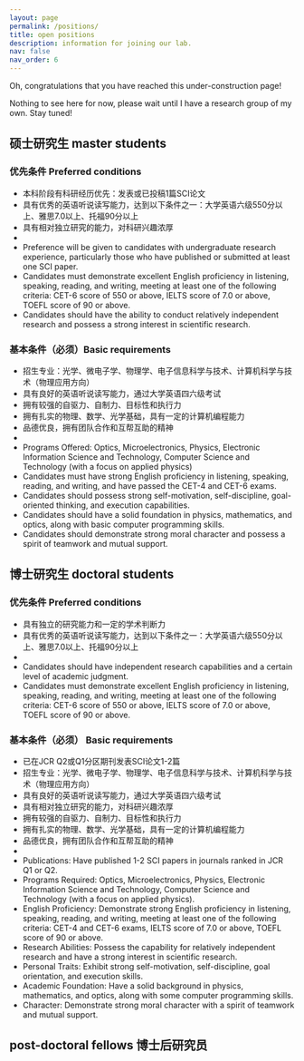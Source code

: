 ```yaml
---
layout: page
permalink: /positions/
title: open positions
description: information for joining our lab.
nav: false
nav_order: 6
---
```

Oh, congratulations that you have reached this under-construction page!

Nothing to see here for now, please wait until I have a research group of my own. Stay tuned!

## 硕士研究生 master students

### 优先条件 Preferred conditions

- 本科阶段有科研经历优先：发表或已投稿1篇SCI论文
- 具有优秀的英语听说读写能力，达到以下条件之一：大学英语六级550分以上、雅思7.0以上、托福90分以上
- 具有相对独立研究的能力，对科研兴趣浓厚
- 
- Preference will be given to candidates with undergraduate research experience, particularly those who have published or submitted at least one SCI paper.
- Candidates must demonstrate excellent English proficiency in listening, speaking, reading, and writing, meeting at least one of the following criteria: CET-6 score of 550 or above, IELTS score of 7.0 or above, TOEFL score of 90 or above.
- Candidates should have the ability to conduct relatively independent research and possess a strong interest in scientific research.

### 基本条件（必须）Basic requirements

- 招生专业：光学、微电子学、物理学、电子信息科学与技术、计算机科学与技术（物理应用方向）
- 具有良好的英语听说读写能力，通过大学英语四六级考试
- 拥有较强的自驱力、自制力、目标性和执行力
- 拥有扎实的物理、数学、光学基础，具有一定的计算机编程能力
- 品德优良，拥有团队合作和互帮互助的精神
-
- Programs Offered: Optics, Microelectronics, Physics, Electronic Information Science and Technology, Computer Science and Technology (with a focus on applied physics)
- Candidates must have strong English proficiency in listening, speaking, reading, and writing, and have passed the CET-4 and CET-6 exams.
- Candidates should possess strong self-motivation, self-discipline, goal-oriented thinking, and execution capabilities.
- Candidates should have a solid foundation in physics, mathematics, and optics, along with basic computer programming skills.
- Candidates should demonstrate strong moral character and possess a spirit of teamwork and mutual support.

## 博士研究生 doctoral students 

### 优先条件 Preferred conditions

- 具有独立的研究能力和一定的学术判断力
- 具有优秀的英语听说读写能力，达到以下条件之一：大学英语六级550分以上、雅思7.0以上、托福90分以上
-
- Candidates should have independent research capabilities and a certain level of academic judgment.
- Candidates must demonstrate excellent English proficiency in listening, speaking, reading, and writing, meeting at least one of the following criteria: CET-6 score of 550 or above, IELTS score of 7.0 or above, TOEFL score of 90 or above.

### 基本条件（必须） Basic requirements

- 已在JCR Q2或Q1分区期刊发表SCI论文1-2篇
- 招生专业：光学、微电子学、物理学、电子信息科学与技术、计算机科学与技术（物理应用方向）
- 具有良好的英语听说读写能力，通过大学英语四六级考试
- 具有相对独立研究的能力，对科研兴趣浓厚
- 拥有较强的自驱力、自制力、目标性和执行力
- 拥有扎实的物理、数学、光学基础，具有一定的计算机编程能力
- 品德优良，拥有团队合作和互帮互助的精神
- 
- Publications: Have published 1-2 SCI papers in journals ranked in JCR Q1 or Q2.
- Programs Required: Optics, Microelectronics, Physics, Electronic Information Science and Technology, Computer Science and Technology (with a focus on applied physics).
- English Proficiency: Demonstrate strong English proficiency in listening, speaking, reading, and writing, meeting at least one of the following criteria: CET-4 and CET-6 exams, IELTS score of 7.0 or above, TOEFL score of 90 or above.
- Research Abilities: Possess the capability for relatively independent research and have a strong interest in scientific research.
- Personal Traits: Exhibit strong self-motivation, self-discipline, goal orientation, and execution skills.
- Academic Foundation: Have a solid background in physics, mathematics, and optics, along with some computer programming skills.
- Character: Demonstrate strong moral character with a spirit of teamwork and mutual support.

## post-doctoral fellows 博士后研究员

